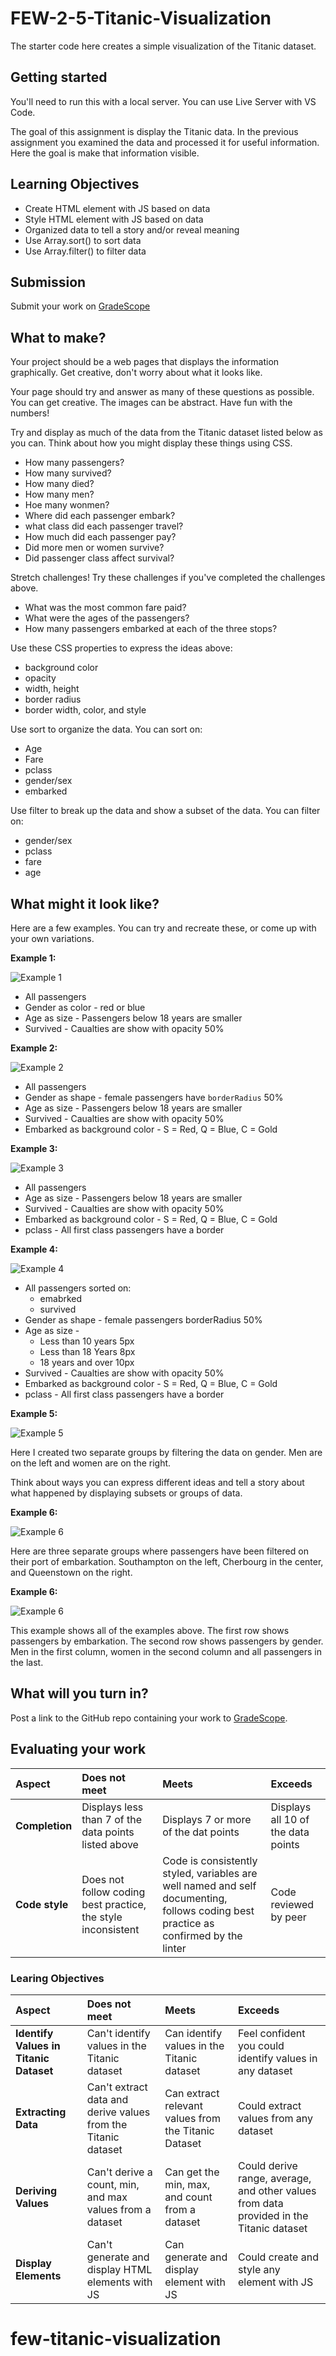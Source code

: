 # FEW-2-5-Titanic-Visualization

The starter code here creates a simple visualization of the Titanic dataset. 

## Getting started

You'll need to run this with a local server. You can use Live Server with VS Code. 

The goal of this assignment is display the Titanic data. In the previous assignment you examined the data and processed it for useful information. Here the goal is make that information visible. 

## Learning Objectives

- Create HTML element with JS based on data
- Style HTML element with JS based on data
- Organized data to tell a story and/or reveal meaning
- Use Array.sort() to sort data
- Use Array.filter() to filter data

## Submission

Submit your work on [GradeScope](https://www.gradescope.com/courses/218919)

## What to make? 

Your project should be a web pages that displays the information graphically. Get creative, don't worry about what it looks like. 

Your page should try and answer as many of these questions as possible. You can get creative. The images can be abstract. Have fun with the numbers!

Try and display as much of the data from the Titanic dataset listed below as you can. Think about how you might display these things using CSS.

- How many passengers? 
- How many survived? 
- How many died? 
- How many men? 
- Hoe many wonmen?
- Where did each passenger embark? 
- what class did each passenger travel? 
- How much did each passenger pay? 
- Did more men or women survive?
- Did passenger class affect survival?

Stretch challenges! Try these challenges if you've completed the challenges above. 

- What was the most common fare paid? 
- What were the ages of the passengers? 
- How many passengers embarked at each of the three stops? 

Use these CSS properties to express the ideas above: 

- background color
- opacity
- width, height
- border radius
- border width, color, and style

Use sort to organize the data. You can sort on: 

- Age
- Fare
- pclass
- gender/sex
- embarked

Use filter to break up the data and show a subset of the data. You can filter on: 

- gender/sex
- pclass
- fare
- age

## What might it look like? 

Here are a few examples. You can try and recreate these, or come up with your own variations.

**Example 1:** 

![Example 1](titanic-age-survived-sex.png)

- All passengers 
- Gender as color - red or blue
- Age as size - Passengers below 18 years are smaller
- Survived - Caualties are show with opacity 50%

**Example 2:** 

![Example 2](titanic-age-survived-embarked-sex.png)

- All passengers 
- Gender as shape - female passengers have `borderRadius` 50%
- Age as size - Passengers below 18 years are smaller
- Survived - Caualties are show with opacity 50%
- Embarked as background color - S = Red, Q = Blue, C = Gold

**Example 3:** 

![Example 3](titanic-age-sex-embarked-survived-pclass.png)

- All passengers 
- Age as size - Passengers below 18 years are smaller
- Survived - Caualties are show with opacity 50%
- Embarked as background color - S = Red, Q = Blue, C = Gold
- pclass - All first class passengers have a border

**Example 4:** 

![Example 4](titanic-sorted-embarked-survived.png)

- All passengers sorted on:
  - emabrked
  - survived
- Gender as shape - female passengers borderRadius 50%
- Age as size -
  - Less than 10 years 5px
  - Less than 18 Years 8px
  - 18 years and over 10px
- Survived - Caualties are show with opacity 50%
- Embarked as background color - S = Red, Q = Blue, C = Gold
- pclass - All first class passengers have a border

**Example 5:** 

![Example 5](titanic-sort-men-women.png)

Here I created two separate groups by filtering the data on gender. Men are on the left and women are on the right. 

Think about ways you can express different ideas and tell a story about what happened by displaying subsets or groups of data. 

**Example 6:** 

![Example 6](titanic-filtered-embarked.png)

Here are three separate groups where passengers have been filtered on their port of embarkation. Southampton on the left, Cherbourg in the center, and Queenstown on the right. 

**Example 6:** 

![Example 6](titanic-all.png)

This example shows all of the examples above. The first row shows passengers by embarkation. The second row shows passengers by gender. Men in the first column, women in the second column and all passengers in the last. 

## What will you turn in?

Post a link to the GitHub repo containing your work to [GradeScope](https://www.gradescope.com/courses/218919). 

## Evaluating your work

| Aspect | Does not meet | Meets | Exceeds |
|:-------|:--------------|:------|:--------|
| **Completion** | Displays less than 7 of the data points listed above | Displays 7 or more of the dat points | Displays all 10 of the data points |
| **Code style** | Does not follow coding best practice, the style inconsistent | Code is consistently styled, variables are well named and self documenting, follows coding best practice as confirmed by the linter | Code reviewed by peer |

### Learing Objectives 

| Aspect | Does not meet | Meets | Exceeds |
|:-------|:--------------|:------|:--------|
| **Identify Values in Titanic Dataset** | Can't identify values in the Titanic dataset | Can identify values in the Titanic dataset | Feel confident you could identify values in any dataset |
| **Extracting Data** | Can't extract data and derive values from the Titanic dataset | Can extract relevant values from the Titanic Dataset | Could extract values from any dataset |
| **Deriving Values** | Can't derive a count, min, and max values from a dataset| Can get the min, max, and count from a dataset | Could derive range, average, and other values from data provided in the Titanic dataset |
| **Display Elements** | Can't generate and display HTML elements with JS| Can generate and display element with JS | Could create and style any element with JS |
# few-titanic-visualization
